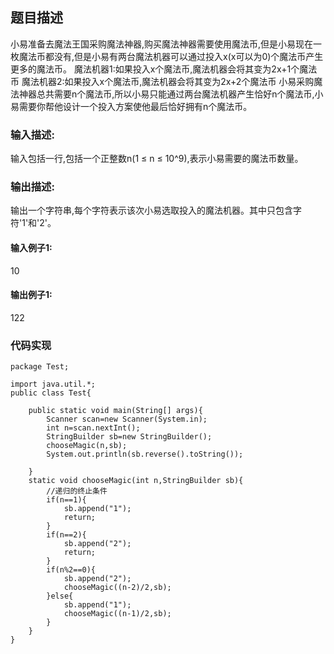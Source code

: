## 题目描述
小易准备去魔法王国采购魔法神器,购买魔法神器需要使用魔法币,但是小易现在一枚魔法币都没有,但是小易有两台魔法机器可以通过投入x(x可以为0)个魔法币产生更多的魔法币。
魔法机器1:如果投入x个魔法币,魔法机器会将其变为2x+1个魔法币
魔法机器2:如果投入x个魔法币,魔法机器会将其变为2x+2个魔法币
小易采购魔法神器总共需要n个魔法币,所以小易只能通过两台魔法机器产生恰好n个魔法币,小易需要你帮他设计一个投入方案使他最后恰好拥有n个魔法币。 
### 输入描述:
输入包括一行,包括一个正整数n(1 ≤ n ≤ 10^9),表示小易需要的魔法币数量。


### 输出描述:
输出一个字符串,每个字符表示该次小易选取投入的魔法机器。其中只包含字符'1'和'2'。

#### 输入例子1:
10

#### 输出例子1:
122

### 代码实现
```
package Test;

import java.util.*;
public class Test{

    public static void main(String[] args){
        Scanner scan=new Scanner(System.in);
        int n=scan.nextInt();
        StringBuilder sb=new StringBuilder();
        chooseMagic(n,sb);
        System.out.println(sb.reverse().toString());

    }
    static void chooseMagic(int n,StringBuilder sb){
        //递归的终止条件
        if(n==1){
            sb.append("1");
            return;
        }
        if(n==2){
            sb.append("2");
            return;
        }
        if(n%2==0){
            sb.append("2");
            chooseMagic((n-2)/2,sb);
        }else{
            sb.append("1");
            chooseMagic((n-1)/2,sb);
        }
    }
}

```